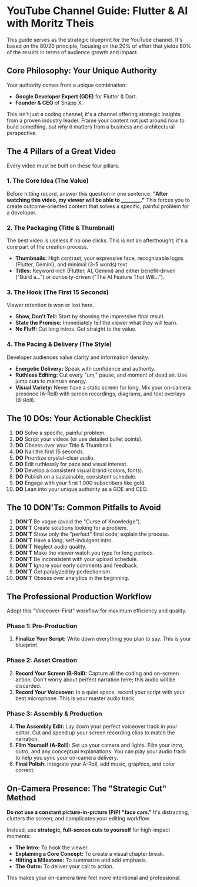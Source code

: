 # YouTube Channel Guide: Flutter & AI with Moritz Theis

This guide serves as the strategic blueprint for the YouTube channel. It's based on the 80/20 principle, focusing on the 20% of effort that yields 80% of the results in terms of audience growth and impact.

## Core Philosophy: Your Unique Authority

Your authority comes from a unique combination:

* **Google Developer Expert (GDE)** for Flutter & Dart.
* **Founder & CEO** of Snapp X.

This isn't just a coding channel; it's a channel offering strategic insights from a proven industry leader. Frame your content not just around *how* to build something, but *why* it matters from a business and architectural perspective.

## The 4 Pillars of a Great Video

Every video must be built on these four pillars.

### 1. The Core Idea (The Value)

Before hitting record, answer this question in one sentence: **"After watching this video, my viewer will be able to \_______\_."** This forces you to create outcome-oriented content that solves a specific, painful problem for a developer.

### 2. The Packaging (Title & Thumbnail)

The best video is useless if no one clicks. This is not an afterthought; it's a core part of the creation process.

* **Thumbnails:** High contrast, your expressive face, recognizable logos (Flutter, Gemini), and minimal (3-5 words) text.
* **Titles:** Keyword-rich (Flutter, AI, Gemini) and either benefit-driven ("Build a...") or curiosity-driven ("The AI Feature That Will...").

### 3. The Hook (The First 15 Seconds)

Viewer retention is won or lost here.

* **Show, Don't Tell:** Start by showing the impressive final result.
* **State the Promise:** Immediately tell the viewer what they will learn.
* **No Fluff:** Cut long intros. Get straight to the value.

### 4. The Pacing & Delivery (The Style)

Developer audiences value clarity and information density.

* **Energetic Delivery:** Speak with confidence and authority.
* **Ruthless Editing:** Cut every "um," pause, and moment of dead air. Use jump cuts to maintain energy.
* **Visual Variety:** Never have a static screen for long. Mix your on-camera presence (A-Roll) with screen recordings, diagrams, and text overlays (B-Roll).

## The 10 DOs: Your Actionable Checklist

1.  **DO** Solve a specific, painful problem.
2.  **DO** Script your videos (or use detailed bullet points).
3.  **DO** Obsess over your Title & Thumbnail.
4.  **DO** Nail the first 15 seconds.
5.  **DO** Prioritize crystal-clear audio.
6.  **DO** Edit ruthlessly for pace and visual interest.
7.  **DO** Develop a consistent visual brand (colors, fonts).
8.  **DO** Publish on a sustainable, consistent schedule.
9.  **DO** Engage with your first 1,000 subscribers like gold.
10. **DO** Lean into your unique authority as a GDE and CEO.

## The 10 DON'Ts: Common Pitfalls to Avoid

1.  **DON'T** Be vague (avoid the "Curse of Knowledge").
2.  **DON'T** Create solutions looking for a problem.
3.  **DON'T** Show only the "perfect" final code; explain the process.
4.  **DON'T** Have a long, self-indulgent intro.
5.  **DON'T** Neglect audio quality.
6.  **DON'T** Make the viewer watch you type for long periods.
7.  **DON'T** Be inconsistent with your upload schedule.
8.  **DON'T** Ignore your early comments and feedback.
9.  **DON'T** Get paralyzed by perfectionism.
10. **DON'T** Obsess over analytics in the beginning.

## The Professional Production Workflow

Adopt this "Voiceover-First" workflow for maximum efficiency and quality.

### Phase 1: Pre-Production

1.  **Finalize Your Script:** Write down everything you plan to say. This is your blueprint.

### Phase 2: Asset Creation

2.  **Record Your Screen (B-Roll):** Capture all the coding and on-screen action. Don't worry about perfect narration here; this audio will be discarded.
3.  **Record Your Voiceover:** In a quiet space, record your script with your best microphone. This is your master audio track.

### Phase 3: Assembly & Production

4.  **The Assembly Edit:** Lay down your perfect voiceover track in your editor. Cut and speed up your screen recording clips to match the narration.
5.  **Film Yourself (A-Roll):** Set up your camera and lights. Film your intro, outro, and any conceptual explanations. You can play your audio track to help you sync your on-camera delivery.
6.  **Final Polish:** Integrate your A-Roll, add music, graphics, and color correct.

## On-Camera Presence: The "Strategic Cut" Method

**Do not use a constant picture-in-picture (PiP) "face cam."** It's distracting, clutters the screen, and complicates your editing workflow.

Instead, use **strategic, full-screen cuts to yourself** for high-impact moments:

* **The Intro:** To hook the viewer.
* **Explaining a Core Concept:** To create a visual chapter break.
* **Hitting a Milestone:** To summarize and add emphasis.
* **The Outro:** To deliver your call to action.

This makes your on-camera time feel more intentional and professional.
